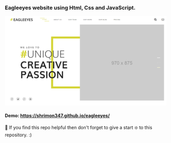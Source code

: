 
### Eagleeyes website using Html, Css and JavaScript.

![E-commerce website](https://github.com/shrimon347/eagleeyes/blob/master/Capture.PNG?raw=true)


#### Demo: https://shrimon347.github.io/eagleeyes/



🙏 If you find this repo helpful then don't forget to give a start ❇️  to this repository. :)
